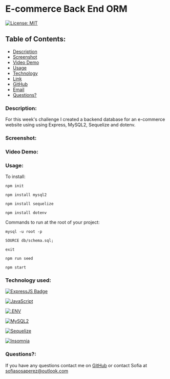 # E-commerce Back End ORM

[![License: MIT](https://img.shields.io/badge/License-MIT-yellow.svg)](https://opensource.org/licenses/MIT)

## Table of Contents:
    
* [Description](#Description)
* [Screenshot](#ScreenShot)
* [Video Demo](#Video)
* [Usage](#usageInfo)
* [Technology](#Technology)
* [Link](#link)
* [GitHub](#github)
* [Email](#email)
* [Questions?](#questions)

### Description:
For this week's challenge I created a backend database for an e-commerce website using using Express, MySQL2, Sequelize and dotenv. 

### Screenshot:

### Video Demo:

### Usage:

To install:

```npm init ```

```npm install mysql2 ```

```npm install sequelize ```

```npm install dotenv ```


Commands to run at the root of your project:

```mysql -u root -p ```

```SOURCE db/schema.sql; ```

```exit ```

```npm run seed ```

```npm start```


### Technology used:

[![ExpressJS Badge](https://img.shields.io/badge/-Express.JS-ff781f?style=for-the-badge&labelColor=black&logo=express&logoColor=FF781F)](#)

[![JavaScript](https://img.shields.io/badge/JavaScript-323330?style=for-the-badge&logo=javascript&logoColor=F7DF1E)](https://www.javascript.com/)

[![.ENV](https://img.shields.io/badge/.ENV-000000?style=for-the-badge&logo=.env&logoColor=F7DF1E)](https://www.dotenv.org/)

[![MySQL2](https://img.shields.io/badge/MySQL2-4682B4?style=for-the-badge&logo=mysql&logoColor=FFFFFF)](https://www.npmjs.com/package/mysql2) 

[![Sequelize](https://img.shields.io/badge/Sequelize-52B0E7?style=for-the-badge&logo=sequelize&logoColor=4682B4)](https://www.npmjs.com/package/mysql2)

[![Insomnia](https://img.shields.io/badge/Insomnia-4000BF?style=for-the-badge&logo=insomnia&logoColor=ffffff)](https://insomnia.rest/) 


### Questions?:
If you have any questions contact me on [GitHub](https://github.com/undefined) or contact 
Sofia  at sofiasosaperez@outlook.com  

